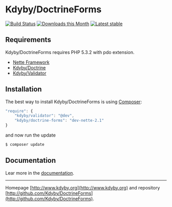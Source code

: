 Kdyby/DoctrineForms
======

[![Build Status](https://travis-ci.org/Kdyby/DoctrineForms.svg?branch=nette-2.1)](https://travis-ci.org/Kdyby/DoctrineForms)
[![Downloads this Month](https://img.shields.io/packagist/dm/kdyby/doctrine-forms.svg)](https://packagist.org/packages/kdyby/doctrine-forms)
[![Latest stable](https://img.shields.io/packagist/v/kdyby/doctrine-forms.svg)](https://packagist.org/packages/kdyby/doctrine-forms)


Requirements
------------

Kdyby/DoctrineForms requires PHP 5.3.2 with pdo extension.

- [Nette Framework](https://github.com/nette/nette)
- [Kdyby/Doctrine](https://github.com/Kdyby/Doctrine)
- [Kdyby/Validator](https://github.com/Kdyby/Validator)


Installation
------------

The best way to install Kdyby/DoctrineForms is using  [Composer](http://getcomposer.org/):

```js
"require": {
	"kdyby/validator": "@dev",
	"kdyby/doctrine-forms": "dev-nette-2.1"
}
```

and now run the update

```sh
$ composer update
```


Documentation
------------

Lear more in the [documentation](https://github.com/Kdyby/DoctrineForms/blob/nette-2.1/docs/en/index.md).


-----

Homepage [http://www.kdyby.org](http://www.kdyby.org) and repository [http://github.com/Kdyby/DoctrineForms](http://github.com/Kdyby/DoctrineForms).
